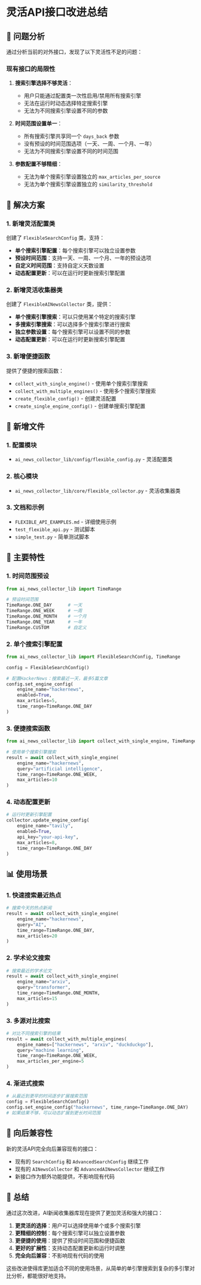 # 灵活API接口改进总结

## 🎯 问题分析

通过分析当前的对外接口，发现了以下灵活性不足的问题：

### 现有接口的局限性

1. **搜索引擎选择不够灵活**：
   - 用户只能通过配置类一次性启用/禁用所有搜索引擎
   - 无法在运行时动态选择特定搜索引擎
   - 无法为不同搜索引擎设置不同的参数

2. **时间范围设置单一**：
   - 所有搜索引擎共享同一个 `days_back` 参数
   - 没有预设的时间范围选项（一天、一周、一个月、一年）
   - 无法为不同搜索引擎设置不同的时间范围

3. **参数配置不够精细**：
   - 无法为单个搜索引擎设置独立的 `max_articles_per_source`
   - 无法为单个搜索引擎设置独立的 `similarity_threshold`

## 🚀 解决方案

### 1. 新增灵活配置类

创建了 `FlexibleSearchConfig` 类，支持：

- **单个搜索引擎配置**：每个搜索引擎可以独立设置参数
- **预设时间范围**：支持一天、一周、一个月、一年的预设选项
- **自定义时间范围**：支持自定义天数设置
- **动态配置更新**：可以在运行时更新搜索引擎配置

### 2. 新增灵活收集器类

创建了 `FlexibleAINewsCollector` 类，提供：

- **单个搜索引擎搜索**：可以只使用某个特定的搜索引擎
- **多搜索引擎搜索**：可以选择多个搜索引擎进行搜索
- **独立参数设置**：每个搜索引擎可以设置不同的参数
- **动态配置更新**：可以在运行时更新搜索引擎配置

### 3. 新增便捷函数

提供了便捷的搜索函数：

- `collect_with_single_engine()` - 使用单个搜索引擎搜索
- `collect_with_multiple_engines()` - 使用多个搜索引擎搜索
- `create_flexible_config()` - 创建灵活配置
- `create_single_engine_config()` - 创建单搜索引擎配置

## 📁 新增文件

### 1. 配置模块
- `ai_news_collector_lib/config/flexible_config.py` - 灵活配置类

### 2. 核心模块
- `ai_news_collector_lib/core/flexible_collector.py` - 灵活收集器类

### 3. 文档和示例
- `FLEXIBLE_API_EXAMPLES.md` - 详细使用示例
- `test_flexible_api.py` - 测试脚本
- `simple_test.py` - 简单测试脚本

## 🔧 主要特性

### 1. 时间范围预设

```python
from ai_news_collector_lib import TimeRange

# 预设时间范围
TimeRange.ONE_DAY      # 一天
TimeRange.ONE_WEEK     # 一周
TimeRange.ONE_MONTH    # 一个月
TimeRange.ONE_YEAR     # 一年
TimeRange.CUSTOM       # 自定义
```

### 2. 单个搜索引擎配置

```python
from ai_news_collector_lib import FlexibleSearchConfig, TimeRange

config = FlexibleSearchConfig()

# 配置HackerNews：搜索最近一天，最多5篇文章
config.set_engine_config(
    engine_name="hackernews",
    enabled=True,
    max_articles=5,
    time_range=TimeRange.ONE_DAY
)
```

### 3. 便捷搜索函数

```python
from ai_news_collector_lib import collect_with_single_engine, TimeRange

# 使用单个搜索引擎搜索
result = await collect_with_single_engine(
    engine_name="hackernews",
    query="artificial intelligence",
    time_range=TimeRange.ONE_WEEK,
    max_articles=10
)
```

### 4. 动态配置更新

```python
# 运行时更新引擎配置
collector.update_engine_config(
    engine_name="tavily",
    enabled=True,
    api_key="your-api-key",
    max_articles=8,
    time_range=TimeRange.ONE_DAY
)
```

## 📊 使用场景

### 1. 快速搜索最近热点
```python
# 搜索今天的热点新闻
result = await collect_with_single_engine(
    engine_name="hackernews",
    query="AI",
    time_range=TimeRange.ONE_DAY,
    max_articles=20
)
```

### 2. 学术论文搜索
```python
# 搜索最近的学术论文
result = await collect_with_single_engine(
    engine_name="arxiv",
    query="transformer",
    time_range=TimeRange.ONE_MONTH,
    max_articles=15
)
```

### 3. 多源对比搜索
```python
# 对比不同搜索引擎的结果
result = await collect_with_multiple_engines(
    engine_names=["hackernews", "arxiv", "duckduckgo"],
    query="machine learning",
    time_range=TimeRange.ONE_WEEK,
    max_articles_per_engine=5
)
```

### 4. 渐进式搜索
```python
# 从最近到更早的时间逐步扩展搜索范围
config = FlexibleSearchConfig()
config.set_engine_config("hackernews", time_range=TimeRange.ONE_DAY)
# 如果结果不够，可以动态扩展到更长时间范围
```

## 🔄 向后兼容性

新的灵活API完全向后兼容现有的接口：

- 现有的 `SearchConfig` 和 `AdvancedSearchConfig` 继续工作
- 现有的 `AINewsCollector` 和 `AdvancedAINewsCollector` 继续工作
- 新接口作为额外功能提供，不影响现有代码

## 🎉 总结

通过这次改进，AI新闻收集器库现在提供了更加灵活和强大的接口：

1. **更灵活的选择**：用户可以选择使用单个或多个搜索引擎
2. **更精细的控制**：每个搜索引擎可以独立设置参数
3. **更便捷的使用**：提供了预设时间范围和便捷函数
4. **更好的扩展性**：支持动态配置更新和运行时调整
5. **完全向后兼容**：不影响现有代码的使用

这些改进使得库更加适合不同的使用场景，从简单的单引擎搜索到复杂的多引擎对比分析，都能很好地支持。
